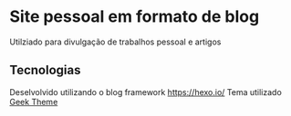 # Site pessoal em formato de blog
 
Utilziado para divulgação de trabalhos pessoal e artigos

## Tecnologias

Deselvolvido utilizando o blog framework <https://hexo.io/>
Tema utilizado [Geek Theme](https://github.com/sanjinhub/hexo-theme-geek)